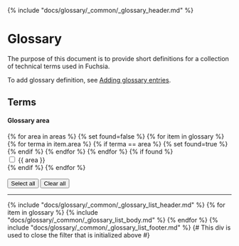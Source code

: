 {% include "docs/glossary/_common/_glossary_header.md" %}

<!--The Fuchsia glossary uses templates to load definitions from _glossary.yaml. View
the fully rendered glossary at https://fuchsia.dev/fuchsia-src/glossary-->

# Glossary

The purpose of this document is to provide short definitions for a collection of
technical terms used in Fuchsia.

To add glossary definition, see [Adding glossary entries](/docs/contribute/docs/glossary-entries.md).

## Terms

<div class="form-checkbox">
  <h4 class="showalways">Glossary area</h4>
<form id="filter-checkboxes-reset">
  {% for area in areas %}
    {% set found=false %}
    {% for item in glossary %}
        {% for terma in item.area %}
          {% if terma == area %}
            {% set found=true %}
          {% endif %}
        {% endfor %}
    {% endfor %}
    {% if found %}
      <div class="checkbox-div">
        <input type="checkbox" id="checkbox-reset-{{ area }}">
        <label for="checkbox-reset-{{ area }}">{{ area }}</label>
      </div>
    {% endif %}
  {% endfor %}
  <br>
  <br>
  <button class="select-all">Select all</button>
  <button class="clear-all">Clear all</button>
  <hr>
</form>

{% include "docs/glossary/_common/_glossary_list_header.md" %}
{% for item in glossary %}
  {% include "docs/glossary/_common/_glossary_list_body.md" %}
{% endfor %}
{% include "docs/glossary/_common/_glossary_list_footer.md" %}
{# This div is used to close the filter that is initialized above #}
</div>
